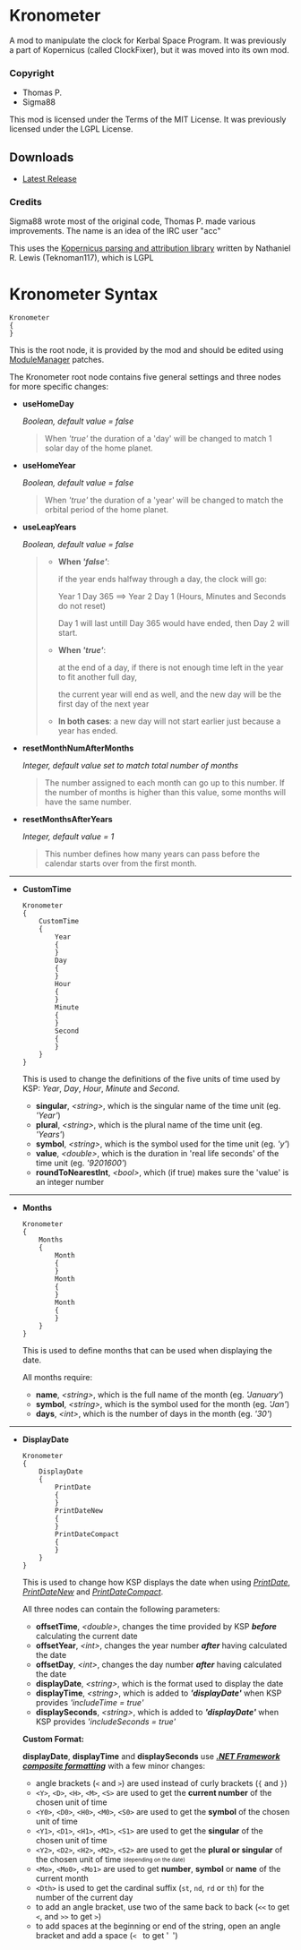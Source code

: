 # Kronometer
A mod to manipulate the clock for Kerbal Space Program. It was previously a part of Kopernicus (called ClockFixer), but it was moved into its own mod.

### Copyright
* Thomas P.
* Sigma88

This mod is licensed under the Terms of the MIT License. It was previously licensed under the LGPL License.

## Downloads

- [Latest Release](https://github.com/Kopernicus/Kronometer/releases/latest)

### Credits
Sigma88 wrote most of the original code, Thomas P. made various improvements. The name is an idea of the IRC user "acc"

This uses the [Kopernicus parsing and attribution library](https://github.com/Kopernicus/config-parser) written by Nathaniel R. Lewis (Teknoman117), which is LGPL


# Kronometer Syntax

```
Kronometer
{
}
```
This is the root node, it is provided by the mod and should be edited using [ModuleManager](http://forum.kerbalspaceprogram.com/index.php?/topic/50533-0/) patches.

The Kronometer root node contains five general settings and three nodes for more specific changes:

- **useHomeDay**

  *Boolean, default value = false*

  > When *'true'* the duration of a 'day' will be changed to match 1 solar day of the home planet.

- **useHomeYear**

  *Boolean, default value = false*

  > When *'true'* the duration of a 'year' will be changed to match the orbital period of the home planet.

- **useLeapYears**

  *Boolean, default value = false*

  >  - **When *'false'***:
  >
  >    if the year ends halfway through a day, the clock will go:
  >
  >    Year 1 Day 365   ==>   Year 2 Day 1    (Hours, Minutes and Seconds do not reset)
  >
  >    Day 1 will last untill Day 365 would have ended, then Day 2 will start.
  >
  >  - **When *'true'***:
  >
  >    at the end of a day, if there is not enough time left in the year to fit another full day,
  >
  >    the current year will end as well, and the new day will be the first day of the next year
  >
  >
  >  - **In both cases**: a new day will not start earlier just because a year has ended.
  >  

- **resetMonthNumAfterMonths**

  *Integer, default value set to match total number of months*
  
  > The number assigned to each month can go up to this number. If the number of months is higher than this value, some months will have the same number.
  
 - **resetMonthsAfterYears**

   *Integer, default value = 1*
  
   > This number defines how many years can pass before the calendar starts over from the first month.
  
  ---
  
 - **CustomTime**
   ```
   Kronometer
   {
       CustomTime
       {
           Year
           {
           }
           Day
           {
           }
           Hour
           {
           }
           Minute
           {
           }
           Second
           {
           }
       }
   }
   ```
   This is used to change the definitions of the five units of time used by KSP: *Year*, *Day*, *Hour*, *Minute* and *Second*.
   
   - **singular**, *\<string\>*, which is the singular name of the time unit (eg. *'Year'*)
   - **plural**, *\<string\>*, which is the plural name of the time unit (eg. *'Years'*)
   - **symbol**, *\<string\>*, which is the symbol used for the time unit (eg. *'y'*)
   - **value**, *\<double\>*, which is the duration in 'real life seconds' of the time unit (eg. *'9201600'*)
   - **roundToNearestInt**, *\<bool\>*, which (if true) makes sure the 'value' is an integer number
  
  ---
  
 - **Months**
   ```
   Kronometer
   {
       Months
       {
           Month
           {
           }
           Month
           {
           }
           Month
           {
           }
       }
   }
   ```
   This is used to define months that can be used when displaying the date.
 
   All months require:
   - **name**, *\<string\>*, which is the full name of the month (eg. *'January'*)
   - **symbol**, *\<string\>*, which is the symbol used for the month (eg. *'Jan'*)
   - **days**, *\<int\>*, which is the number of days in the month (eg. *'30'*)
   
  ---
  
 - **DisplayDate**
   ```
   Kronometer
   {
       DisplayDate
       {
           PrintDate
           {
           }
           PrintDateNew
           {
           }
           PrintDateCompact
           {
           }
       }
   }
   ```
   This is used to change how KSP displays the date when using
   [*PrintDate*](https://kerbalspaceprogram.com/api/interface_i_date_time_formatter.html#a1925dd76af3a9a62ff77cfa0075da03f), 
   [*PrintDateNew*](https://kerbalspaceprogram.com/api/interface_i_date_time_formatter.html#a9f178261dbd9ecd419325690631db4fc) 
   and 
   [*PrintDateCompact*](https://kerbalspaceprogram.com/api/interface_i_date_time_formatter.html#ae79d6114f4ae8a175d26a5d676e5c0a9).

   All three nodes can contain the following parameters:
   - **offsetTime**, *\<double\>*, changes the time provided by KSP ***before*** calculating the current date
   - **offsetYear**, *\<int\>*, changes the year number ***after*** having calculated the date
   - **offsetDay**, *\<int\>*, changes the day number ***after*** having calculated the date
   - **displayDate**, *\<string\>*, which is the format used to display the date
   - **displayTime**, *\<string\>*, which is added to ***'displayDate'*** when KSP provides *'includeTime = true'*
   - **displaySeconds**, *\<string\>*, which is added to ***'displayDate'*** when KSP provides *'includeSeconds = true'*
  
   **Custom Format:**
  
   **displayDate**, **displayTime** and **displaySeconds** use
   ***[.NET Framework composite formatting](https://msdn.microsoft.com/en-us/library/txafckwd(v=vs.110).aspx)***
   with a few minor changes:
   - angle brackets (```<``` and ```>```) are used instead of curly brackets (```{``` and ```}```)
   - ```<Y>```, ```<D>```, ```<H>```, ```<M>```, ```<S>``` are used to get the **current number** of the chosen unit of time
   - ```<Y0>```, ```<D0>```, ```<H0>```, ```<M0>```, ```<S0>``` are used to get the **symbol** of the chosen unit of time
   - ```<Y1>```, ```<D1>```, ```<H1>```, ```<M1>```, ```<S1>``` are used to get the **singular** of the chosen unit of time
   - ```<Y2>```, ```<D2>```, ```<H2>```, ```<M2>```, ```<S2>``` are used to get the **plural or singular** of the chosen unit of time <sub><sup>(depending on the date)</sup></sub>
   - ```<Mo>```, ```<Mo0>```, ```<Mo1>``` are used to get **number**, **symbol** or **name** of the current month
   - ```<Dth>``` is used to get the cardinal suffix (```st```, ```nd```, ```rd``` or ```th```) for the number of the current day
   - to add an angle bracket, use two of the same back to back (```<<``` to get ```<```, and ```>>``` to get ```>```)
   - to add spaces at the beginning or end of the string, open an angle bracket and add a space (```< ``` to get '``` ```')
